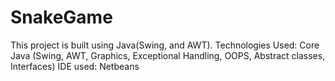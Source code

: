 # SnakeGame
This project is built using Java(Swing, and AWT). Technologies Used: Core Java (Swing, AWT, Graphics, Exceptional Handling, OOPS, Abstract classes, Interfaces) IDE used: Netbeans
